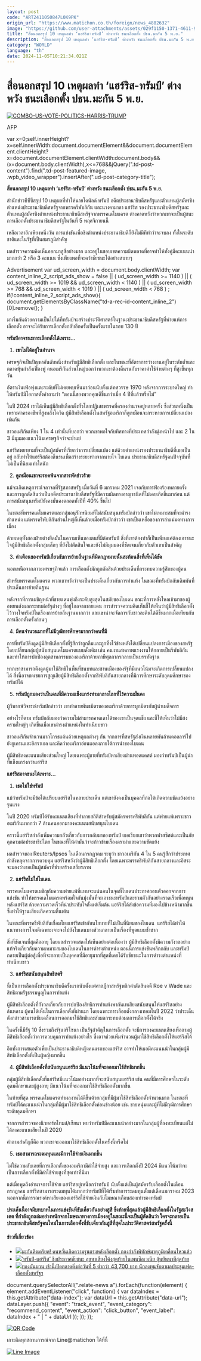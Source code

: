 ```yaml
---
layout: post
code: "ART2411050847L0K9PK"
origin_url: "https://www.matichon.co.th/foreign/news_4882632"
image: "https://github.com/user-attachments/assets/029f1150-1371-4611-9fbd-f9b8a51e1698"
title: "สื่อนอกสรุป 10 เหตุผลทำ ‘แฮร์ริส-ทรัมป์’ ต่างหวัง ชนะเลือกตั้ง ปธน.มะกัน 5 พ.ย."
description: "สื่อนอกสรุป 10 เหตุผลทำ ‘แฮร์ริส-ทรัมป์’ ต่างหวัง ชนะเลือกตั้ง ปธน.มะกัน 5 พ.ย."
category: "WORLD"
language: "th"
date: 2024-11-05T10:21:34.021Z
---
```


# สื่อนอกสรุป 10 เหตุผลทำ ‘แฮร์ริส-ทรัมป์’ ต่างหวัง ชนะเลือกตั้ง ปธน.มะกัน 5 พ.ย.

[![](https://www.matichon.co.th/wp-content/uploads/2024/11/10tj-728x437.jpg "COMBO-US-VOTE-POLITICS-HARRIS-TRUMP")](https://www.matichon.co.th/wp-content/uploads/2024/11/10tj.jpg)

AFP

var x=0;self.innerHeight?x=self.innerWidth:document.documentElement&&document.documentElement.clientHeight?x=document.documentElement.clientWidth:document.body&&(x=document.body.clientWidth),x<=768&&jQuery(".td-post-content").find(".td-post-featured-image, .wpb\_video\_wrapper").insertAfter(".ud-post-category-title");

**สื่อนอกสรุป 10 เหตุผลทำ ‘แฮร์ริส-ทรัมป์’ ต่างหวัง ชนะเลือกตั้ง ปธน.มะกัน 5 พ.ย.**

สำนักข่าวบีบีซีสรุป 10 เหตุผลที่ทำให้นายโดนัลด์ ทรัมป์ อดีตประธานาธิบดีสหรัฐและตัวแทนผู้สมัครชิงตำแหน่งประธานาธิบดีสหรัฐจากพรรครีพับลิกัน และนางคามาลา แฮร์ริส รองประธานาธิบดีสหรัฐและตัวแทนผู้สมัครชิงตำแหน่งประธานาธิบดีสหรัฐจากพรรคเดโมแครต ต่างคาดหวังว่าพวกเขาจะเป็นผู้ชนะการเลือกตั้งประธานาธิบดีสหรัฐในวันที่ 5 พฤศจิกายนนี้

เหลือเวลาอีกเพียงหนึ่งวัน การแข่งขันเพื่อชิงตำแหน่งประธานาธิบดีก็ยังไม่มีทีท่าว่าจะจบลง ทั้งในระดับชาติและในรัฐที่เป็นสมรภูมิสำคัญ

ผลสำรวจความคิดเห็นออกมาสูสีอย่างมาก และอยู่ในขอบเขตความผิดพลาดที่อาจทำให้ทั้งคู่มีคะแนนนำมากกว่า 2 หรือ 3 คะแนน ซึ่งเพียงพอที่จะคว้าชัยชนะได้อย่างสบายๆ

Advertisement var ud\_screen\_width = document.body.clientWidth; var content\_inline\_2\_script\_ads\_show = false || ( ud\_screen\_width >= 1140 ) || ( ud\_screen\_width >= 1019 && ud\_screen\_width < 1140 ) || ( ud\_screen\_width >= 768 && ud\_screen\_width < 1019 ) || ( ud\_screen\_width < 768 ) ; if(!content\_inline\_2\_script\_ads\_show){ document.getElementsByClassName("td-a-rec-id-content\_inline\_2")\[0\].remove(); }

มาเริ่มกันด้วยความเป็นไปได้ที่ทรัมป์จะสร้างประวัติศาสตร์ในฐานะประธานาธิบดีสหรัฐที่พ่ายแพ้การเลือกตั้ง อาจจะได้รับการเลือกตั้งกลับอีกครั้งเป็นครั้งแรกในรอบ 130 ปี

**ทรัมป์อาจชนะการเลือกตั้งได้เพราะ…**

1.  **เขาไม่ได้อยู่ในอำนาจ**

เศรษฐกิจเป็นปัญหาอันดับหนึ่งสำหรับผู้มีสิทธิเลือกตั้ง และในขณะที่อัตราการว่างงานอยู่ในระดับต่ำและตลาดหุ้นกำลังเฟื่องฟู คนอเมริกันส่วนใหญ่บอกว่าพวกเขาต้องดิ้นรนกับราคาค่าใช้จ่ายต่างๆ ที่สูงขึ้นทุกวัน

อัตราเงินเฟ้อพุ่งแตะระดับที่ไม่เคยพบเห็นมาก่อนนับตั้งแต่ทศวรรษ 1970 หลังจากการระบาดใหญ่ ทำให้ทรัมป์มีโอกาสตั้งคำถามว่า “ตอนนี้ของพวกคุณดีขึ้นกว่าเมื่อ 4 ปีที่แล้วหรือไม่”

ในปี 2024 เราได้เห็นผู้มีสิทธิเลือกตั้งทั่วโลกปฏิเสธพรรคที่ครองอำนาจอยู่หลายครั้ง ซึ่งส่วนหนึ่งเป็นเพราะค่าครองชีพที่สูงหลังโควิด ผู้มีสิทธิเลือกตั้งในสหรัฐอเมริกาก็ดูเหมือนจะกระหายการเปลี่ยนแปลงเช่นกัน

ชาวอเมริกันเพียง 1 ใน 4 เท่านั้นที่บอกว่า พวกเขาพอใจกับทิศทางที่ประเทศกำลังมุ่งหน้าไป และ 2 ใน 3 มีมุมมองแนวโน้มเศรษฐกิจว่าจะย่ำแย่

แฮร์ริสพยายามที่จะเป็นผู้สมัครที่เรียกว่าการเปลี่ยนแปลง แต่ด้วยตำแหน่งรองประธานาธิบดีที่เธอเป็นอยู่ กลับทำให้แฮร์ริสต้องดิ้นรนเพื่อสร้างระยะห่างจากนายโจ ไบเดน ประธานาธิบดีสหรัฐคนปัจจุบันที่ไม่เป็นที่นิยมเท่าใดนัก

2.  **ดูเหมือนเขาจะรอดพ้นจากสารพัดข่าวร้าย**

แม้จะเกิดเหตุการณ์จลาจลที่รัฐสภาสหรัฐ เมื่อวันที่ 6 มกราคม 2021 เจอกับการฟ้องร้องหลายครั้ง และการถูกตัดสินว่าเป็นอดีตประธานาธิบดีสหรัฐที่มีความผิดทางอาญาชนิดที่ไม่เคยเกิดขึ้นมาก่อน แต่การสนับสนุนทรัมป์ยังคงมั่นคงตลอดทั้งปีที่ 40% ขึ้นไป

ในขณะที่พรรคเดโมแครตและกลุ่มอนุรักษนิยมที่ไม่สนับสนุนทรัมป์กล่าวว่า เขาไม่เหมาะสมที่จะดำรงตำแหน่ง แต่พรรครีพับลิกันส่วนใหญ่ก็เห็นด้วยเมื่อทรัมป์กล่าวว่า เขาเป็นเหยื่อของการล่าแม่มดทางการเมือง

ด้วยเหตุทั้งสองฝ่ายต่างยึดมั่นในความเห็นของตนที่มีต่อทรัมป์ สิ่งที่เขาต้องทำก็เป็นเพียงแค่ต้องเอาชนะใจผู้มีสิทธิเลือกตั้งกลุ่มเล็กๆ ที่ยังไม่ตัดสินใจและยังไม่มีมุมมองที่ชัดเจนเกี่ยวกับตัวเขาเป็นสำคัญ

3.  **คำเตือนของทรัมป์เกี่ยวกับการย้ายถิ่นฐานที่ผิดกฎหมายนั้นสะท้อนสิ่งที่เห็นได้ชัด**

นอกเหนือจากภาวะเศรษฐกิจแล้ว การเลือกตั้งมักถูกตัดสินด้วยประเด็นที่กระทบความรู้สึกของผู้คน

สำหรับพรรคเดโมแครต พวกเขาหวังว่าจะเป็นประเด็นเกี่ยวกับการทำแท้ง ในขณะที่ทรัมป์กลับเดิมพันที่ประเด็นการย้ายถิ่นฐาน

หลังจากที่การเผชิญหน้าที่ชายแดนพุ่งถึงระดับสูงสุดในสมัยของไบเดน ขณะที่การหลั่งไหลเข้ามาของผู้อพยพส่งผลกระทบต่อรัฐต่างๆ ที่อยู่ไกลจากชายแดน การสำรวจความคิดเห็นชี้ให้เห็นว่าผู้มีสิทธิเลือกตั้งไว้วางใจทรัมป์ในเรื่องการย้ายถิ่นฐานมากกว่า และเขาน่าจะจัดการกับชาวละตินได้ดีขึ้นมากเมื่อเทียบกับการเลือกตั้งครั้งก่อนๆ

4.  **มีคนจำนวนมากที่ไม่มีวุฒิการศึกษามากกว่าคนที่มี**

การที่ทรัมป์ดึงดูดผู้มีสิทธิเลือกตั้งที่รู้สึกว่าถูกลืมและถูกทิ้งไว้ข้างหลังได้เปลี่ยนแปลงการเมืองของสหรัฐ โดยเปลี่ยนกลุ่มผู้สนับสนุนเดโมแครตแบบดั้งเดิม เช่น คนงานสหภาพแรงงานให้กลายเป็นรีพับลิกัน และทำให้การปกป้องอุตสาหกรรมของอเมริกาด้วยภาษีศุลกากรกลายเป็นบรรทัดฐาน

หากเขาสามารถดึงดูดผู้มาใช้สิทธิในพื้นที่ชนบทและชานเมืองของรัฐที่มีแนวโน้มจะเกิดการเปลี่ยนแปลงได้ สิ่งนี้อาจชดเชยการสูญเสียผู้มีสิทธิเลือกตั้งจากรีพับลิกันสายกลางที่มีการศึกษาระดับอุดมศึกษาของทรัมป์ได้

5.  **ทรัมป์ถูกมองว่าเป็นคนที่มีความแข็งแกร่งท่ามกลางโลกที่ไร้ความมั่นคง**

ผู้วิพากษ์วิจารณ์ทรัมป์กล่าวว่า เขาทำลายพันธมิตรของอเมริกาด้วยการผูกมิตรกับผู้นำเผด็จการ

อย่างไรก็ตาม ทรัมป์กลับมองว่าความไม่สามารถคาดเดาได้ของเขาเป็นจุดแข็ง และชี้ให้เห็นว่าไม่มีสงครามใหญ่ๆ เกิดขึ้นเมื่อเขาดำรงตำแหน่งในทำเนียบขาว

ชาวอเมริกันจำนวนมากโกรธแค้นด้วยเหตุผลต่างๆ กัน จากการที่สหรัฐส่งเงินหลายพันล้านดอลลาร์ไปยังยูเครนและอิสราเอล และคิดว่าอเมริกาอ่อนแอลงภายใต้การนำของไบเดน

ผู้มีสิทธิลงคะแนนเสียงส่วนใหญ่ โดยเฉพาะผู้ชายที่ทรัมป์หาเสียงผ่านพอดแคสต์ มองว่าทรัมป์เป็นผู้นำที่แข็งแกร่งกว่าแฮร์ริส

**แฮร์ริสอาจชนะได้เพราะ…**

1.  **เธอไม่ใช่ทรัมป์**

แม้ว่าทรัมป์จะมีข้อได้เปรียบแฮร์ริสในหลายประเด็น แต่เขายังคงเป็นบุคคลที่ก่อให้เกิดความขัดแย้งอย่างรุนแรง

ในปี 2020 ทรัมป์ได้รับคะแนนเสียงที่ทำลายสถิติสำหรับผู้สมัครพรรครีพับลิกัน แต่พ่ายแพ้เพราะชาวอเมริกันมากกว่า 7 ล้านคนออกมาลงคะแนนสนับสนุนไบเดน

คราวนี้แฮร์ริสกำลังเพิ่มความกลัวเกี่ยวกับการกลับมาของทรัมป์ เธอเรียกเขาว่าพวกฟาสซิสต์และเป็นภัยคุกคามต่อประชาธิปไตย ในขณะที่ให้คำมั่นว่าจะก้าวข้ามเรื่องดราม่าและความขัดแย้ง

ผลสำรวจของ Reuters/Ipsos ในเดือนกรกฎาคม ระบุว่า ชาวอเมริกัน 4 ใน 5 คนรู้สึกว่าประเทศกำลังหลุดจากการควบคุม แฮร์ริสหวังว่าผู้มีสิทธิเลือกตั้ง โดยเฉพาะพรรครีพับลิกันสายกลางและอิสระ จะมองว่าเธอเป็นผู้สมัครที่ช่วยสร้างเสถียรภาพ

2.  **แฮร์ริสไม่ใช่ไบเดน**

พรรคเดโมแครตเผชิญกับความพ่ายแพ้ที่แทบจะแน่นอนในจุดที่ไบเดนประกาศถอนตัวออกจากการแข่งขัน ทำให้พรรคเดโมแครตพร้อมใจกันมุ่งมั่นที่จะเอาชนะทรัมป์และรวมตัวกันอย่างรวดเร็วเพื่อหนุนหลังแฮร์ริส ด้วยความรวดเร็วที่น่าประทับใจตั้งแต่เริ่มต้น แฮร์ริสได้ส่งข้อความที่มองไปข้างหน้ามากขึ้นซึ่งทำให้ฐานเสียงเกิดความตื่นเต้น

ในขณะที่พรรครีพับลิกันเชื่อมโยงแฮร์ริสเข้ากับนโยบายที่ไม่เป็นที่นิยมของไบเดน  แฮร์ริสได้ทำให้แนวทางการโจมตีเฉพาะเจาะจงไปยังไบเดนบางส่วนกลายเป็นเรื่องที่พูดแบบซ้ำซาก

สิ่งที่ชัดเจนที่สุดคืออายุ โดยผลสำรวจแสดงให้เห็นอย่างต่อเนื่องว่า ผู้มีสิทธิเลือกตั้งมีความกังวลอย่างแท้จริงเกี่ยวกับความเหมาะสมของไบเดนในการดำรงตำแหน่ง ตอนนี้การแข่งขันพลิกกลับ และทรัมป์กลายเป็นผู้ต่อสู้เพื่อที่จะกลายเป็นบุคคลที่มีอายุมากที่สุดที่เคยได้รับชัยชนะในการดำรงตำแหน่งที่ทำเนียบขาว

3.  **แฮร์ริสสนับสนุนสิทธิสตรี**

นี่เป็นการเลือกตั้งประธานาธิบดีครั้งแรกนับตั้งแต่ศาลฎีกาสหรัฐพลิกคำตัดสินคดี Roe v Wade และสิทธิตามรัฐธรรมนูญในการทำแท้ง

ผู้มีสิทธิเลือกตั้งที่กังวลเกี่ยวกับการปกป้องสิทธิการทำแท้งพากันเทเสียงสนับสนุนให้แฮร์ริสอย่างล้นหลาม ผู้คนได้เห็นในการเลือกตั้งที่ผ่านมา โดยเฉพาะการเลือกตั้งกลางเทอมในปี 2022 ว่าประเด็นดังกล่าวสามารถขับเคลื่อนการออกมาใช้สิทธิและส่งผลกระทบต่อผลการเลือกตั้งได้จริง

ในครั้งนี้มีรัฐ 10 ซึ่งรวมถึงรัฐแอริโซนา เป็นรัฐสำคัญในการเลือกตั้ง จะมีการลงคะแนนเสียงเพื่อถามผู้มีสิทธิเลือกตั้งว่าควรควบคุมการทำแท้งอย่างไร ซึ่งอาจช่วยเพิ่มจำนวนผู้มาใช้สิทธิเลือกตั้งให้แฮร์ริสได้

อีกทั้งการเสนอตัวเพื่อเป็นประธานาธิบดีหญิงคนแรกของแฮร์ริส อาจทำให้เธอมีคะแนนนำในกลุ่มผู้มีสิทธิเลือกตั้งที่เป็นผู้หญิงมากขึ้น

4.  **ผู้มีสิทธิเลือกตั้งที่สนับสนุนแฮร์ริส มีแนวโน้มที่จะออกมาใช้สิทธิมากขึ้น**

กลุ่มผู้มีสิทธิเลือกตั้งที่แฮร์ริสมีแนวโน้มอย่างมากที่จะสนับสนุนแฮร์ริส เช่น คนที่มีการศึกษาในระดับอุดมศึกษาและผู้สูงอายุ มีแนวโน้มที่จะออกมาใช้สิทธิเลือกตั้งมากขึ้น

ในท้ายที่สุด พรรคเดโมแครตทำผลงานได้ดีขึ้นด้วยกลุ่มที่มีผู้มาใช้สิทธิเลือกตั้งจำนวนมาก ในขณะที่ทรัมป์ได้คะแนนนำในกลุ่มที่มีผู้มาใช้สิทธิเลือกตั้งค่อนข้างน้อย เช่น ชายหนุ่มและผู้ที่ไม่มีวุฒิการศึกษาระดับอุดมศึกษา

จากการสำรวจของนิวยอร์กไทมส์/เซียนา พบว่าทรัมป์มีคะแนนนำอย่างมากในกลุ่มผู้ที่ลงทะเบียนแต่ไม่ได้ลงคะแนนเสียงในปี 2020

คำถามสำคัญก็คือ พวกเขาจะออกมาใช้สิทธิเลือกตั้งในครั้งนี้หรือไม่

5.  **เธอสามารถระดมทุนและมีการใช้จ่ายเงินมากขึ้น**

ไม่ใช่ความลับเลยที่การเลือกตั้งของอเมริกามีค่าใช้จ่ายสูง และการเลือกตั้งปี 2024 มีแนวโน้มว่าจะเป็นการเลือกตั้งที่มีค่าใช้จ่ายสูงที่สุดเท่าที่มีมา

แต่เมื่อพูดถึงอำนาจการใช้จ่าย แฮร์ริสอยู่เหนือกว่าทรัมป์ นับตั้งแต่เป็นผู้สมัครรับเลือกตั้งในเดือนกรกฎาคม แฮร์ริสสามารถระดมทุนได้มากกว่าทรัมป์ที่ได้เริ่มทำการระดมทุนตั้งแต่เดือนมกราคม 2023 นอกจากนี้การรณรงค์หาเสียงของแฮร์ริสใช้จ่ายเงินกับโฆษณาเกือบสองเท่าของทรัมป์

**ประเด็นนี้อาจมีบทบาทในการแข่งขันที่ขับเคี่ยวกันอย่างสูสี ซึ่งท้ายที่สุดแล้วผู้มีสิทธิเลือกตั้งในรัฐสะวิงสเตต ที่กำลังถูกถล่มอย่างหนักจากโฆษณาทางการเมืองอยู่ในขณะนี้จะเป็นผู้ตัดสินว่า ใครจะกลายเป็นประธานาธิบดีสหรัฐคนใหม่ในการเลือกตั้งที่ขับเคี่ยวกันสูสีที่สุดในประวัติศาสตร์สหรัฐครั้งนี้**

#### ข่าวที่เกี่ยวข้อง

*   [![](https://www.matichon.co.th/wp-content/uploads/2024/11/728-AFP__20241105__36LK2DZ__v1__HighRes__UsVoteDisinformationSecurityArizona.jpg)มะกันตึงเครียด! คนหวั่นเกิดความรุนแรงหลังเลือกตั้ง กองกำลังพิทักษ์มาตุภูมิเคลื่อนไหวแล้ว](https://www.matichon.co.th/foreign/news_4882675)
*   [![](https://www.matichon.co.th/wp-content/uploads/2024/11/thus.jpg)‘ทรัมป์-แฮร์ริส’ ชิงประกาศชัยชนะ ลุยหาเสียงโค้งสุดท้ายในเพนซิลเวเนีย ลุ้นยันนาทีสุดท้าย](https://www.matichon.co.th/foreign/news_4882572)
*   [![](https://www.matichon.co.th/wp-content/uploads/2024/11/gg728-2.jpg)ทองผันผวน เช้านี้เปิดตลาดดิ่งต่อวันที่ 5 ต่ำกว่า 43,700 บาท นักลงทุนจับตาผลประชุมเฟด-เลือกตั้งสหรัฐฯ](https://www.matichon.co.th/economy/news_4882601)

document.querySelectorAll(".relate-news a").forEach(function(element) { element.addEventListener("click", function() { var dataIndex = this.getAttribute("data-index"); var dataUrl = this.getAttribute("data-url"); dataLayer.push({ "event": "track\_event", "event\_category": "recommend\_content", "event\_action": "click\_button", "event\_label": dataIndex + " | " + dataUrl }); }); });

[![QR Code](https://www.matichon.co.th/wp-content/uploads/2023/07/wob1371z.jpg)](https://lin.ee/ht0nDxX)

เกาะติดทุกสถานการณ์จาก Line@matichon ได้ที่นี่

[![Line Image](https://www.matichon.co.th/wp-content/uploads/2023/07/th.png)](https://lin.ee/ht0nDxX)